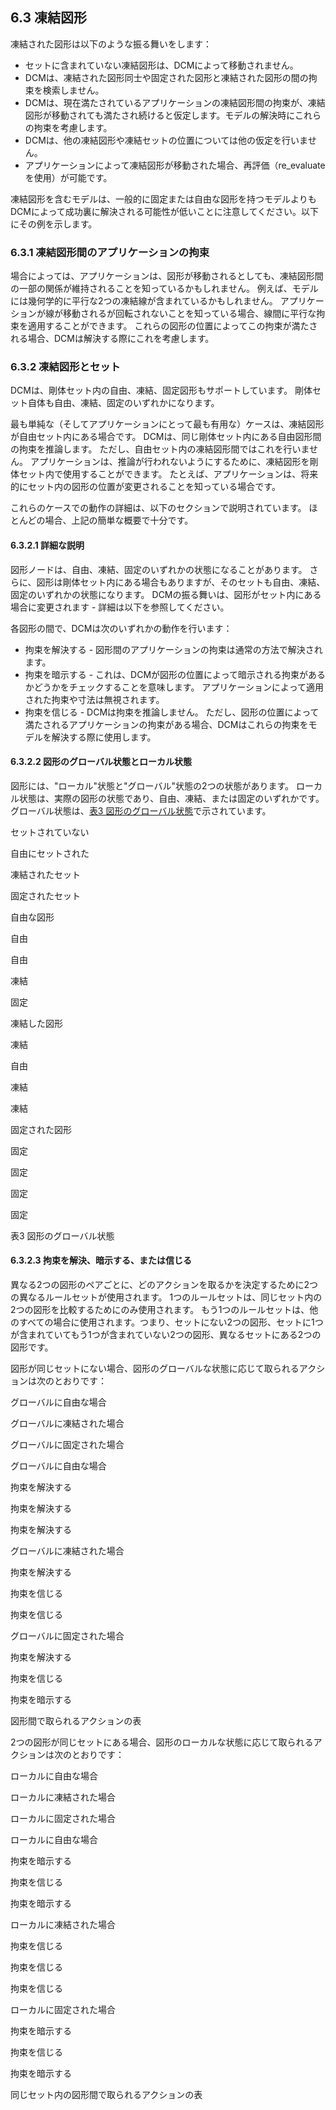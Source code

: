 ## 6.3 凍結図形

凍結された図形は以下のような振る舞いをします：

- セットに含まれていない凍結図形は、DCMによって移動されません。
- DCMは、凍結された図形同士や固定された図形と凍結された図形の間の拘束を検索しません。
- DCMは、現在満たされているアプリケーションの凍結図形間の拘束が、凍結図形が移動されても満たされ続けると仮定します。モデルの解決時にこれらの拘束を考慮します。
- DCMは、他の凍結図形や凍結セットの位置については他の仮定を行いません。
- アプリケーションによって凍結図形が移動された場合、再評価（re_evaluateを使用）が可能です。

凍結図形を含むモデルは、一般的に固定または自由な図形を持つモデルよりもDCMによって成功裏に解決される可能性が低いことに注意してください。以下にその例を示します。

### 6.3.1 凍結図形間のアプリケーションの拘束

場合によっては、アプリケーションは、図形が移動されるとしても、凍結図形間の一部の関係が維持されることを知っているかもしれません。
例えば、モデルには幾何学的に平行な2つの凍結線が含まれているかもしれません。
アプリケーションが線が移動されるが回転されないことを知っている場合、線間に平行な拘束を適用することができます。
これらの図形の位置によってこの拘束が満たされる場合、DCMは解決する際にこれを考慮します。

### 6.3.2 凍結図形とセット

DCMは、剛体セット内の自由、凍結、固定図形もサポートしています。
剛体セット自体も自由、凍結、固定のいずれかになります。

最も単純な（そしてアプリケーションにとって最も有用な）ケースは、凍結図形が自由セット内にある場合です。
DCMは、同じ剛体セット内にある自由図形間の拘束を推論します。
ただし、自由セット内の凍結図形間ではこれを行いません。
アプリケーションは、推論が行われないようにするために、凍結図形を剛体セット内で使用することができます。
たとえば、アプリケーションは、将来的にセット内の図形の位置が変更されることを知っている場合です。

これらのケースでの動作の詳細は、以下のセクションで説明されています。
ほとんどの場合、上記の簡単な概要で十分です。

#### 6.3.2.1 詳細な説明

図形ノードは、自由、凍結、固定のいずれかの状態になることがあります。
さらに、図形は剛体セット内にある場合もありますが、そのセットも自由、凍結、固定のいずれかの状態になります。
DCMの振る舞いは、図形がセット内にある場合に変更されます - 詳細は以下を参照してください。

各図形の間で、DCMは次のいずれかの動作を行います：

- 拘束を解決する - 図形間のアプリケーションの拘束は通常の方法で解決されます。
- 拘束を暗示する - これは、DCMが図形の位置によって暗示される拘束があるかどうかをチェックすることを意味します。
アプリケーションによって適用された拘束や寸法は無視されます。
- 拘束を信じる - DCMは拘束を推論しません。
ただし、図形の位置によって満たされるアプリケーションの拘束がある場合、DCMはこれらの拘束をモデルを解決する際に使用します。

#### 6.3.2.2 図形のグローバル状態とローカル状態

図形には、"ローカル"状態と"グローバル"状態の2つの状態があります。
ローカル状態は、実際の図形の状態であり、自由、凍結、または固定のいずれかです。
グローバル状態は、[表3 図形のグローバル状態](#_Ref420912623)で示されています。

セットされていない

自由にセットされた

凍結されたセット

固定されたセット

自由な図形

自由

自由

凍結

固定

凍結した図形

凍結

自由

凍結

凍結

固定された図形

固定

固定

固定

固定

表3 図形のグローバル状態

#### 6.3.2.3 拘束を解決、暗示する、または信じる

異なる2つの図形のペアごとに、どのアクションを取るかを決定するために2つの異なるルールセットが使用されます。
1つのルールセットは、同じセット内の2つの図形を比較するためにのみ使用されます。
もう1つのルールセットは、他のすべての場合に使用されます。つまり、セットにない2つの図形、セットに1つが含まれていてもう1つが含まれていない2つの図形、異なるセットにある2つの図形です。

図形が同じセットにない場合、図形のグローバルな状態に応じて取られるアクションは次のとおりです：

グローバルに自由な場合

グローバルに凍結された場合

グローバルに固定された場合

グローバルに自由な場合

拘束を解決する

拘束を解決する

拘束を解決する

グローバルに凍結された場合

拘束を解決する

拘束を信じる

拘束を信じる

グローバルに固定された場合

拘束を解決する

拘束を信じる

拘束を暗示する

図形間で取られるアクションの表

2つの図形が同じセットにある場合、図形のローカルな状態に応じて取られるアクションは次のとおりです：

ローカルに自由な場合

ローカルに凍結された場合

ローカルに固定された場合

ローカルに自由な場合

拘束を暗示する

拘束を信じる

拘束を暗示する

ローカルに凍結された場合

拘束を信じる

拘束を信じる

拘束を信じる

ローカルに固定された場合

拘束を暗示する

拘束を信じる

拘束を暗示する

同じセット内の図形間で取られるアクションの表
